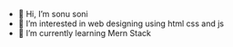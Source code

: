 - 👋 Hi, I’m sonu soni
- 👀 I’m interested in web designing using html css and js
- 🌱 I’m currently learning Mern Stack

<!---
sonisonu380/sonisonu380 is a ✨ special ✨ repository because its `README.md` (this file) appears on your GitHub profile.
You can click the Preview link to take a look at your changes.
--->
